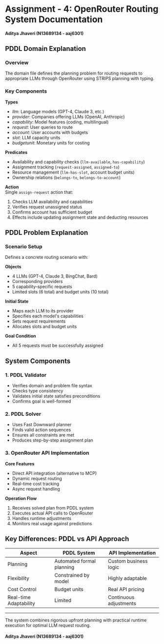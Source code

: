 # Assignment - 4: OpenRouter Routing System Documentation

#### Aditya Jhaveri (N13689134 - aaj6301)

## PDDL Domain Explanation

### Overview
The domain file defines the planning problem for routing requests to appropriate LLMs through OpenRouter using STRIPS planning with typing.

### Key Components

**Types**
- *llm*: Language models (GPT-4, Claude 3, etc.)
- *provider*: Companies offering LLMs (OpenAI, Anthropic)
- *capability*: Model features (coding, multilingual)
- *request*: User queries to route  
- *account*: User accounts with budgets
- *slot*: LLM capacity units
- *budgetunit*: Monetary units for costing

**Predicates**
- Availability and capability checks (`llm-available`, `has-capability`)
- Assignment tracking (`request-assigned`, `assigned-to`)
- Resource management (`llm-has-slot`, account budget units)
- Ownership relations (`belongs-to`, `belongs-to-account`)

**Action**  
Single `assign-request` action that:
1. Checks LLM availability and capabilities
2. Verifies request unassigned status
3. Confirms account has sufficient budget
4. Effects include updating assignment state and deducting resources

## PDDL Problem Explanation

### Scenario Setup
Defines a concrete routing scenario with:

**Objects**
- 4 LLMs (GPT-4, Claude 3, BingChat, Bard)
- Corresponding providers
- 5 capability-specific requests
- Limited slots (6 total) and budget units (10 total)

**Initial State**
- Maps each LLM to its provider
- Specifies each model's capabilities
- Sets request requirements
- Allocates slots and budget units

**Goal Condition**
- All 5 requests must be successfully assigned

## System Components

### 1. PDDL Validator
- Verifies domain and problem file syntax
- Checks type consistency
- Validates initial state satisfies preconditions
- Confirms goal is well-formed

### 2. PDDL Solver
- Uses Fast Downward planner
- Finds valid action sequences
- Ensures all constraints are met
- Produces step-by-step assignment plan

### 3. OpenRouter API Implementation

**Core Features**
- Direct API integration (alternative to MCP)
- Dynamic request routing
- Real-time cost tracking
- Async request handling

**Operation Flow**
1. Receives solved plan from PDDL system
2. Executes actual API calls to OpenRouter
3. Handles runtime adjustments
4. Monitors real usage against predictions

## Key Differences: PDDL vs API Approach

| Aspect                | PDDL System               | API Implementation     |
|-----------------------|---------------------------|-------------------------|
| Planning              | Automated formal planning | Custom business logic   |
| Flexibility           | Constrained by model      | Highly adaptable        |
| Cost Control          | Budget units              | Real API pricing        |
| Real-time Adaptability| Limited                   | Continuous adjustments  |

---

The system combines rigorous upfront planning with practical runtime execution for optimal LLM request routing.

#### Aditya Jhaveri (N13689134 - aaj6301)